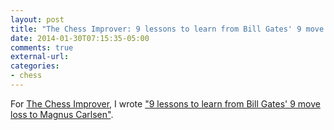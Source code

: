 ```yaml
---
layout: post
title: "The Chess Improver: 9 lessons to learn from Bill Gates' 9 move loss to Magnus Carlsen"
date: 2014-01-30T07:15:35-05:00
comments: true
external-url: 
categories:
- chess
---
```

For [The Chess Improver](http://chessimprover.com/), I wrote ["9 lessons to learn from Bill Gates' 9 move loss to Magnus Carlsen"](http://chessimprover.com/9-lessons-to-learn-from-bill-gates-9-move-loss-to-magnus-carlsen/).
